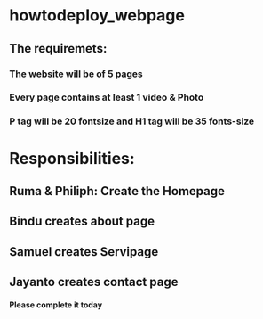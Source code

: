 # howtodeploy_webpage
## The requiremets:
### The website will be of 5 pages
### Every page contains at least 1 video & Photo
### P tag will be 20 fontsize and H1 tag will be 35 fonts-size


# Responsibilities:
## Ruma & Philiph: Create the Homepage
## Bindu creates about page
## Samuel creates Servipage
## Jayanto creates contact page

#### Please complete it today
<h1 style="color: red;> Thank you</h1>
